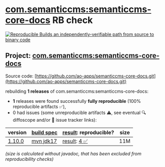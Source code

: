 [com.semanticcms:semanticcms-core-docs](https://central.sonatype.com/artifact/com.semanticcms/semanticcms-core-docs/versions) RB check
=======

[![Reproducible Builds](https://reproducible-builds.org/images/logos/rb.svg) an independently-verifiable path from source to binary code](https://reproducible-builds.org/)

## Project: [com.semanticcms:semanticcms-core-docs](https://central.sonatype.com/artifact/com.semanticcms/semanticcms-core-docs/versions)

Source code: [https://github.com/ao-apps/semanticcms-core-docs.git](https://github.com/ao-apps/semanticcms-core-docs.git)

rebuilding **1 releases** of com.semanticcms:semanticcms-core-docs:
- **1** releases were found successfully **fully reproducible** (100% reproducible artifacts :white_check_mark:),
- 0 had issues (some unreproducible artifacts :warning:, see eventual :mag: diffoscope and/or :memo: issue tracker links):

| version | [build spec](/BUILDSPEC.md) | [result](https://reproducible-builds.org/docs/jvm/): reproducible? | size |
| -- | --------- | ------ | -- |
| [1.10.0](https://central.sonatype.com/artifact/com.semanticcms/semanticcms-core-docs/1.10.0/pom) | [mvn jdk17](semanticcms-core-docs-1.10.0.buildspec) | [result](semanticcms-core-docs-1.10.0.buildinfo): [4 :white_check_mark: ](semanticcms-core-docs-1.10.0.buildcompare) | 11M |

<i>(size is calculated without javadoc, that has been excluded from reproducibility checks)</i>
